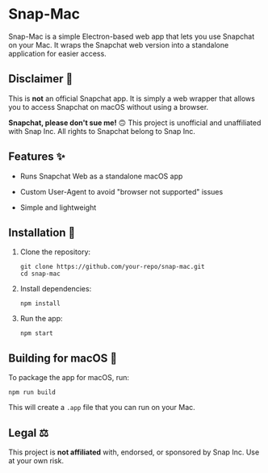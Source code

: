 Snap-Mac
========

Snap-Mac is a simple Electron-based web app that lets you use Snapchat on your Mac. It wraps the Snapchat web version into a standalone application for easier access.

Disclaimer 🚨
-------------

This is **not** an official Snapchat app. It is simply a web wrapper that allows you to access Snapchat on macOS without using a browser.

**Snapchat, please don't sue me!** 🙃 This project is unofficial and unaffiliated with Snap Inc. All rights to Snapchat belong to Snap Inc.

Features ✨
----------

-   Runs Snapchat Web as a standalone macOS app

-   Custom User-Agent to avoid "browser not supported" issues

-   Simple and lightweight

Installation 💾
---------------

1.  Clone the repository:

    ```
    git clone https://github.com/your-repo/snap-mac.git
    cd snap-mac
    ```

2.  Install dependencies:

    ```
    npm install
    ```

3.  Run the app:

    ```
    npm start
    ```

Building for macOS 🍏
---------------------

To package the app for macOS, run:

```
npm run build
```

This will create a `.app` file that you can run on your Mac.

Legal ⚖️
--------

This project is **not affiliated** with, endorsed, or sponsored by Snap Inc. Use at your own risk.